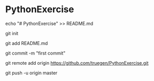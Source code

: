 # PythonExercise

echo "# PythonExercise" >> README.md

git init

git add README.md

git commit -m "first commit"

git remote add origin https://github.com/truegen/PythonExercise.git

git push -u origin master
